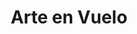 ---
layout: proyectos
title: Arte en Vuelo
nameurl: arteenvuelo
description: Es un proyecto que concibe a la educación artística como unos de los principales motores para el desarrollo humano y la integración social. Así, mediante este proyecto se realizan durante 5 meses talleres artísticos en barrios de la periferia, buscando a través del arte desarrollar competencias e inteligencias del destinatario, generar una formación en valores, y promover la integración social. Vivimos en una sociedad en la que existe una notable desigualdad de oportunidades, en que encontramos sectores sociales excluidos, marginados, oprimidos, donde la crudeza de la realidad social se manifiesta imposibilitándoles el desarrollo como personas. De allí la necesidad de un proyecto educativo que genere desarrollo e inclusión, y vemos en el arte la mejor manera de lograrlo. ¿Por qué “Arte en Vuelo”? Porque percibimos al arte como una posibilidad de autodescubrimiento personal y una de las mejores formas de interactuar y sensibilizarnos con el mundo, dándonos un sinfín de posibilidades de expresarnos y desarrollarnos. De tal forma, la educación artística se convierte en una actividad vital para el desarrollo integral de la persona, ya que despierta y explota sus facultades y enriquece, como actividad cultural, a la sociedad en su conjunto. Tal así que el Arte nos permite explotar nuestras capacidades, desarrollar nuestras inteligencias, desconocer nuestros límites, derribar nuestros horizontes... nos permite volar.
photospastevents: 
sedes:
  - buenosaires
  - mendoza
  - rosario
  - salta
  - sanjuan
  - chaco
objectives: 
target: 
linkinscription: 
# faq:
#   - pregunta: "¿Pregunta?"
#     respuesta: "Respuesta"
#   - pregunta: "¿Pregunta?"
#     respuesta: "Respuesta"
---